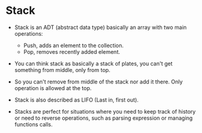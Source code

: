 # Stack

- Stack is an ADT (abstract data type) basically an array with two main operations:
    - Push, adds an element to the collection.
    - Pop, removes recently added element.

- You can think stack as basically a stack of plates, you can't get something from middle, only from top.

- So you can't remove from middle of the stack nor add it there. Only operation is allowed at the top.

- Stack is also described as LIFO (Last in, first out).

- Stacks are perfect for situations where you need to keep track of history or need to reverse operations,
  such as parsing expression or managing functions calls.